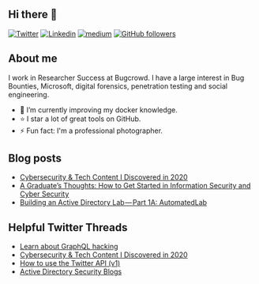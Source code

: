 ## Hi there 👋

[![Twitter](https://img.shields.io/badge/-Twitter-222222?style=flat-square&logo=twitter&logoColor=white&link=https://twitter.com/drunkrhin0)](https://twitter.com/drunkrhin0)
[![Linkedin](https://img.shields.io/badge/-LinkedIn-222222?style=flat-square&logo=Linkedin&logoColor=white&link=https://www.linkedin.com/in/engincan-veske-b4a75b145/)](https://www.linkedin.com/in/tawilr/)
[![medium](https://aleen42.github.io/badges/src/medium.svg)](https://medium.com/@drunkrhin0)
[![GitHub followers](https://img.shields.io/github/followers/drunkrhin0.svg?style=social&label=Follow&maxAge=2592000)](https://github.com/drunkrhin0?tab=followers)

## About me

I work in Researcher Success at Bugcrowd. I have a large interest in Bug Bounties, Microsoft, digital forensics, penetration testing and social engineering.

- 🔭 I’m currently improving my docker knowledge.
- ⭐️ I star a lot of great tools on GitHub.
- ⚡ Fun fact: I'm a professional photographer.

## Blog posts
<!-- BLOG-POST-LIST:START -->
- [Cybersecurity &amp; Tech Content I Discovered in 2020](https://medium.com/heck-the-packet/cybersecurity-tech-content-i-discovered-in-2020-96084a9048eb?source=rss-c962887f9faf------2)
- [A Graduate’s Thoughts: How to Get Started in Information Security and Cyber Security](https://medium.com/heck-the-packet/a-graduates-thoughts-how-to-get-started-in-information-security-and-cyber-security-d01a1efaed0f?source=rss-c962887f9faf------2)
- [Building an Active Directory Lab — Part 1A: AutomatedLab](https://medium.com/swlh/building-an-active-directory-lab-part-1a-automatedlab-fc2399ebe5be?source=rss-c962887f9faf------2)
<!-- BLOG-POST-LIST:END -->

## Helpful Twitter Threads
- [Learn about GraphQL hacking](https://twitter.com/drunkrhin0/status/1375038146409271300)
- [Cybersecurity &amp; Tech Content I Discovered in 2020](https://twitter.com/drunkrhin0/status/1344130685817085959)
- [How to use the Twitter API (v1)](https://twitter.com/drunkrhin0/status/1397099084704485379)
- [Active Directory Security Blogs](https://twitter.com/drunkrhin0/status/1564757368168099840)
